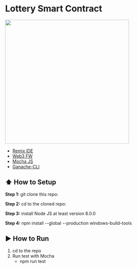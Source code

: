 # Lottery Smart Contract

<img src="https://user-images.githubusercontent.com/19540661/37755479-b0331bd8-2db6-11e8-9d55-e29d11083c35.PNG" width="400">

- [Remix IDE](https://remix.ethereum.org/)
- [Web3 FW](https://github.com/ethereum/web3.js/)
- [Mocha JS](https://mochajs.org/)
- [Ganache-CLI](https://github.com/trufflesuite/ganache-cli)

## :arrow_up: How to Setup

**Step 1:** git clone this repo:

**Step 2:** cd to the cloned repo:

**Step 3:** install Node JS at least version 8.0.0

**Step 4:** npm install --global --production windows-build-tools

## :arrow_forward: How to Run

1. cd to the repo
2. Run test with Mocha
    * npm run test
